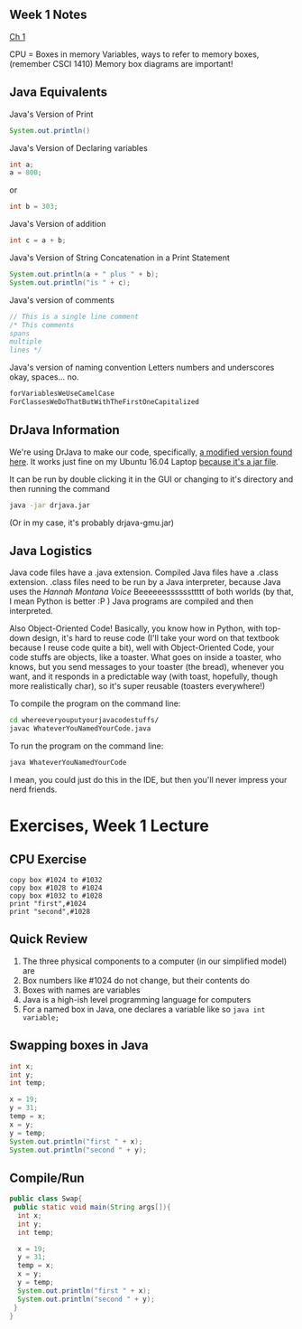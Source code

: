 ## Week 1 Notes
[Ch 1](http://math.hws.edu/javanotes/c1/index.html)

CPU = Boxes in memory
Variables, ways to refer to memory boxes, (remember CSCI 1410)
Memory box diagrams are important!

## Java Equivalents
Java's Version of Print
```java
System.out.println()
```
Java's Version of Declaring variables
```java
int a;
a = 800;
```
or
```java
int b = 303;
```
Java's Version of addition
```java
int c = a + b;
```
Java's Version of String Concatenation in a Print Statement
```java
System.out.println(a + " plus " + b);
System.out.println("is " + c);
```
Java's version of comments
```java
// This is a single line comment
/* This comments
spans
multiple
lines */
```
Java's version of naming convention
Letters numbers and underscores okay, spaces... no.
```java
forVariablesWeUseCamelCase
ForClassesWeDoThatButWithTheFirstOneCapitalized
```

## DrJava Information
We're using DrJava to make our code, specifically, [a modified version found here](https://github.com/DrJavaAtRice/drjava). It works just fine on my Ubuntu 16.04 Laptop [because it's a jar file](https://cs.gmu.edu/~kauffman/drjava/).

It can be run by double clicking it in the GUI or changing to it's directory and then running the command

```bash
java -jar drjava.jar
```

(Or in my case, it's probably drjava-gmu.jar)

## Java Logistics
Java code files have a .java extension. Compiled Java files have a .class extension. .class files need to be run by a Java interpreter, because Java uses the *Hannah Montana Voice* Beeeeeessssssttttt of both worlds (by that, I mean Python is better :P ) Java programs are compiled and then interpreted.

Also Object-Oriented Code! Basically, you know how in Python, with top-down design, it's hard to reuse code (I'll take your word on that textbook because I reuse code quite a bit), well with Object-Oriented Code, your code stuffs are objects, like a toaster. What goes on inside a toaster, who knows, but you send messages to your toaster (the bread), whenever you want, and it responds in a predictable way (with toast, hopefully, though more realistically char), so it's super reusable (toasters everywhere!)

To compile the program on the command line:
```bash
cd whereeveryouputyourjavacodestuffs/
javac WhateverYouNamedYourCode.java
```

To run the program on the command line:
```bash
java WhateverYouNamedYourCode
```

I mean, you could just do this in the IDE, but then you'll never impress your nerd friends.

# Exercises, Week 1 Lecture

## CPU Exercise

```
copy box #1024 to #1032
copy box #1028 to #1024
copy box #1032 to #1028
print "first",#1024
print "second",#1028
```

## Quick Review

1. The three physical components to a computer (in our simplified model) are
2. Box numbers like #1024 do not change, but their contents do
3. Boxes with names are variables
4. Java is a high-ish level programming language for computers
5. For a named box in Java, one declares a variable like so ```java int variable;```

## Swapping boxes in Java
```java
int x;
int y;
int temp;

x = 19;
y = 31;
temp = x;
x = y;
y = temp;
System.out.println("first " + x);
System.out.println("second " + y);
```

## Compile/Run
```java
public class Swap{
 public static void main(String args[]){
  int x;
  int y;
  int temp;

  x = 19;
  y = 31;
  temp = x;
  x = y;
  y = temp;
  System.out.println("first " + x);
  System.out.println("second " + y);
 }
}
```


